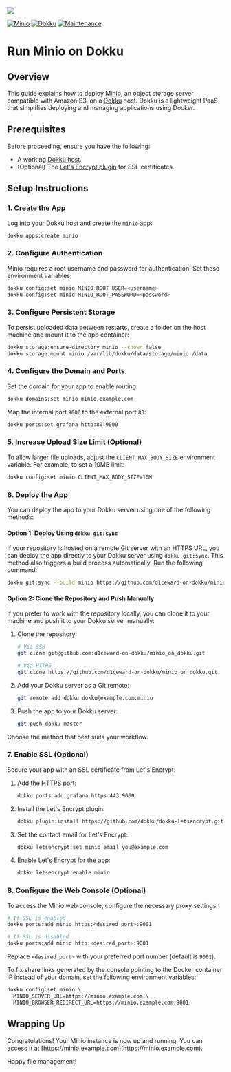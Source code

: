 ![](.github/images/repo_header.png)

[![Minio](https://img.shields.io/badge/Minio-15/10/2025-blue.svg)](https://github.com/minio/minio/releases/tag/RELEASE.2025-10-15T17-29-55Z)
[![Dokku](https://img.shields.io/badge/Dokku-Repo-blue.svg)](https://github.com/dokku/dokku)
[![Maintenance](https://img.shields.io/badge/Maintained%3F-yes-green.svg)](https://github.com/d1ceward-on-dokku/minio_on_dokku/graphs/commit-activity)

# Run Minio on Dokku

## Overview

This guide explains how to deploy [Minio](https://www.minio.io/), an object storage server compatible with Amazon S3, on a [Dokku](https://dokku.com/) host. Dokku is a lightweight PaaS that simplifies deploying and managing applications using Docker.

## Prerequisites

Before proceeding, ensure you have the following:

- A working [Dokku host](https://dokku.com/docs/getting-started/installation/).
- (Optional) The [Let's Encrypt plugin](https://github.com/dokku/dokku-letsencrypt) for SSL certificates.

## Setup Instructions

### 1. Create the App

Log into your Dokku host and create the `minio` app:

```bash
dokku apps:create minio
```

### 2. Configure Authentication

Minio requires a root username and password for authentication. Set these environment variables:

```bash
dokku config:set minio MINIO_ROOT_USER=<username>
dokku config:set minio MINIO_ROOT_PASSWORD=<password>
```

### 3. Configure Persistent Storage

To persist uploaded data between restarts, create a folder on the host machine and mount it to the app container:

```bash
dokku storage:ensure-directory minio --chown false
dokku storage:mount minio /var/lib/dokku/data/storage/minio:/data
```

### 4. Configure the Domain and Ports

Set the domain for your app to enable routing:

```bash
dokku domains:set minio minio.example.com
```

Map the internal port `9000` to the external port `80`:

```bash
dokku ports:set grafana http:80:9000
```

### 5. Increase Upload Size Limit (Optional)

To allow larger file uploads, adjust the `CLIENT_MAX_BODY_SIZE` environment variable. For example, to set a 10MB limit:

```bash
dokku config:set minio CLIENT_MAX_BODY_SIZE=10M
```

### 6. Deploy the App

You can deploy the app to your Dokku server using one of the following methods:

#### Option 1: Deploy Using `dokku git:sync`

If your repository is hosted on a remote Git server with an HTTPS URL, you can deploy the app directly to your Dokku server using `dokku git:sync`. This method also triggers a build process automatically. Run the following command:

```bash
dokku git:sync --build minio https://github.com/d1ceward-on-dokku/minio_on_dokku.git
```

#### Option 2: Clone the Repository and Push Manually

If you prefer to work with the repository locally, you can clone it to your machine and push it to your Dokku server manually:

1. Clone the repository:

    ```bash
    # Via SSH
    git clone git@github.com:d1ceward-on-dokku/minio_on_dokku.git

    # Via HTTPS
    git clone https://github.com/d1ceward-on-dokku/minio_on_dokku.git
    ```

2. Add your Dokku server as a Git remote:

    ```bash
    git remote add dokku dokku@example.com:minio
    ```

3. Push the app to your Dokku server:

    ```bash
    git push dokku master
    ```

Choose the method that best suits your workflow.

### 7. Enable SSL (Optional)

Secure your app with an SSL certificate from Let's Encrypt:

1. Add the HTTPS port:

    ```bash
    dokku ports:add grafana https:443:9000
    ```

2. Install the Let's Encrypt plugin:

    ```bash
    dokku plugin:install https://github.com/dokku/dokku-letsencrypt.git
    ```

3. Set the contact email for Let's Encrypt:

    ```bash
    dokku letsencrypt:set minio email you@example.com
    ```

4. Enable Let's Encrypt for the app:

    ```bash
    dokku letsencrypt:enable minio
    ```

### 8. Configure the Web Console (Optional)

To access the Minio web console, configure the necessary proxy settings:

```bash
# If SSL is enabled
dokku ports:add minio https:<desired_port>:9001

# If SSL is disabled
dokku ports:add minio http:<desired_port>:9001
```

Replace `<desired_port>` with your preferred port number (default is `9001`).

To fix share links generated by the console pointing to the Docker container IP instead of your domain, set the following environment variables:

```bash
dokku config:set minio \
  MINIO_SERVER_URL=https://minio.example.com \
  MINIO_BROWSER_REDIRECT_URL=https://minio.example.com:9001
```

## Wrapping Up

Congratulations! Your Minio instance is now up and running. You can access it at [https://minio.example.com](https://minio.example.com).

Happy file management!
